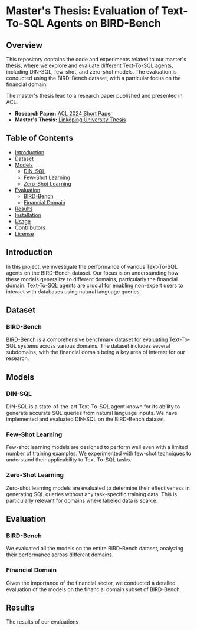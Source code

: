 # Master's Thesis: Evaluation of Text-To-SQL Agents on BIRD-Bench

## Overview

This repository contains the code and experiments related to our master's thesis, where we explore and evaluate different Text-To-SQL agents, including DIN-SQL, few-shot, and zero-shot models. The evaluation is conducted using the BIRD-Bench dataset, with a particular focus on the financial domain.

The master's thesis lead to a research paper published and presented in ACL.

- **Research Paper:** [ACL 2024 Short Paper](https://aclanthology.org/2024.acl-short.34/)
- **Master's Thesis:** [Linköping University Thesis](https://liu.diva-portal.org/smash/get/diva2:1833681/FULLTEXT02.pdf)

## Table of Contents
- [Introduction](#introduction)
- [Dataset](#dataset)
- [Models](#models)
  - [DIN-SQL](#din-sql)
  - [Few-Shot Learning](#few-shot-learning)
  - [Zero-Shot Learning](#zero-shot-learning)
- [Evaluation](#evaluation)
  - [BIRD-Bench](#bird-bench)
  - [Financial Domain](#financial-domain)
- [Results](#results)
- [Installation](#installation)
- [Usage](#usage)
- [Contributors](#contributors)
- [License](#license)

## Introduction

In this project, we investigate the performance of various Text-To-SQL agents on the BIRD-Bench dataset. Our focus is on understanding how these models generalize to different domains, particularly the financial domain. Text-To-SQL agents are crucial for enabling non-expert users to interact with databases using natural language queries.

## Dataset

### BIRD-Bench

[BIRD-Bench](https://example.com) is a comprehensive benchmark dataset for evaluating Text-To-SQL systems across various domains. The dataset includes several subdomains, with the financial domain being a key area of interest for our research.

## Models

### DIN-SQL

DIN-SQL is a state-of-the-art Text-To-SQL agent known for its ability to generate accurate SQL queries from natural language inputs. We have implemented and evaluated DIN-SQL on the BIRD-Bench dataset.

### Few-Shot Learning

Few-shot learning models are designed to perform well even with a limited number of training examples. We experimented with few-shot techniques to understand their applicability to Text-To-SQL tasks.

### Zero-Shot Learning

Zero-shot learning models are evaluated to determine their effectiveness in generating SQL queries without any task-specific training data. This is particularly relevant for domains where labeled data is scarce.

## Evaluation

### BIRD-Bench

We evaluated all the models on the entire BIRD-Bench dataset, analyzing their performance across different domains.

### Financial Domain

Given the importance of the financial sector, we conducted a detailed evaluation of the models on the financial domain subset of BIRD-Bench.

## Results

The results of our evaluations
